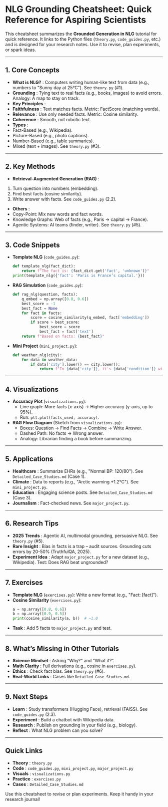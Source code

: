 # NLG Grounding Cheatsheet: Quick Reference for Aspiring Scientists

This cheatsheet summarizes the **Grounded Generation in NLG** tutorial for quick reference. It links to the Python files (`theory.py`, `code_guides.py`, etc.) and is designed for your research notes. Use it to revise, plan experiments, or spark ideas.

---

## 1. Core Concepts

- **What is NLG?** : Computers writing human-like text from data (e.g., numbers to "Sunny day at 25°C"). See `theory.py` (#1).
- **Grounding** : Tying text to real facts (e.g., books, images) to avoid errors. Analogy: A map to stay on track.
- **Key Principles** :
- **Faithfulness** : Text matches facts. Metric: FactScore (matching words).
- **Relevance** : Use only needed facts. Metric: Cosine similarity.
- **Coherence** : Smooth, not robotic text.
- **Types** :
- Fact-Based (e.g., Wikipedia).
- Picture-Based (e.g., photo captions).
- Number-Based (e.g., table summaries).
- Mixed (text + images). See `theory.py` (#3).

---

## 2. Key Methods

- **Retrieval-Augmented Generation (RAG)** :

1. Turn question into numbers (embedding).
2. Find best facts (cosine similarity).
3. Write answer with facts. See `code_guides.py` (2.2).

- **Others** :
- Copy-Point: Mix new words and fact words.
- Knowledge Graphs: Web of facts (e.g., Paris → capital → France).
- Agentic Systems: AI teams (finder, writer). See `theory.py` (#5).

---

## 3. Code Snippets

- **Template NLG** (`code_guides.py`):
  ```python
  def template_nlg(fact_dict):
      return f"The fact is: {fact_dict.get('fact', 'unknown')}"
  print(template_nlg({'fact': 'Paris is France’s capital.'}))
  ```
- **RAG Simulation** (`code_guides.py`):
  ```python
  def rag_nlg(question, facts):
      q_embed = np.array([0.8, 0.6])
      best_score = -1
      best_fact = None
      for fact in facts:
          score = cosine_similarity(q_embed, fact['embedding'])
          if score > best_score:
              best_score = score
              best_fact = fact['text']
      return f"Based on facts: {best_fact}"
  ```
- **Mini Project** (`mini_project.py`):
  ```python
  def weather_nlg(city):
      for data in weather_data:
          if data['city'].lower() == city.lower():
              return f"In {data['city']}, it's {data['condition']} with {data['temp']}°C."
  ```

---

## 4. Visualizations

- **Accuracy Plot** (`visualizations.py`):
  - Line graph: More facts (x-axis) → Higher accuracy (y-axis, up to 95%).
  - Run: `plt.plot(facts_used, accuracy)`.
- **RAG Flow Diagram** (Sketch from `visualizations.py`):
  - Boxes: Question → Find Facts → Combine → Write Answer.
  - Dashed Path: No facts → Wrong answer.
  - Analogy: Librarian finding a book before summarizing.

---

## 5. Applications

- **Healthcare** : Summarize EHRs (e.g., "Normal BP: 120/80"). See `Detailed_Case_Studies.md` (Case 1).
- **Climate** : Data to reports (e.g., "Arctic warming +1.2°C"). See `mini_project.py`.
- **Education** : Engaging science posts. See `Detailed_Case_Studies.md` (Case 3).
- **Journalism** : Fact-checked news. See `major_project.py`.

---

## 6. Research Tips

- **2025 Trends** : Agentic AI, multimodal grounding, persuasive NLG. See `theory.py` (#5).
- **Rare Insight** : Bias in facts is a trap – audit sources. Grounding cuts errors by 20-50% (TruthfulQA, 2025).
- **Experiment Idea** : Adapt `major_project.py` for a new dataset (e.g., Wikipedia). Test: Does RAG beat ungrounded?

---

## 7. Exercises

- **Template NLG** (`exercises.py`): Write a new format (e.g., "Fact: [fact]").
- **Cosine Similarity** (`exercises.py`):
  ```python
  a = np.array([0.8, 0.6])
  b = np.array([0.9, 0.5])
  print(cosine_similarity(a, b))  # ~1.0
  ```
- **Task** : Add 5 facts to `major_project.py` and test.

---

## 8. What’s Missing in Other Tutorials

- **Science Mindset** : Asking “Why?” and “What if?”.
- **Math Clarity** : Full derivations (e.g., cosine in `exercises.py`).
- **Ethics** : Check fact bias. See `theory.py` (#6).
- **Real-World Links** : Cases like `Detailed_Case_Studies.md`.

---

## 9. Next Steps

- **Learn** : Study transformers (Hugging Face), retrieval (FAISS). See `code_guides.py` (2.3).
- **Experiment** : Build a chatbot with Wikipedia data.
- **Research** : Publish on grounding in your field (e.g., biology).
- **Reflect** : What NLG problem can you solve?

---

## Quick Links

- **Theory** : `theory.py`
- **Code** : `code_guides.py`, `mini_project.py`, `major_project.py`
- **Visuals** : `visualizations.py`
- **Practice** : `exercises.py`
- **Cases** : `Detailed_Case_Studies.md`

Use this cheatsheet to revise or plan experiments. Keep it handy in your research journal!
